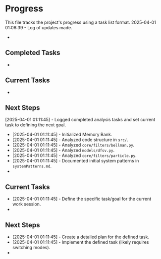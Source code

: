 # Progress

This file tracks the project's progress using a task list format.
2025-04-01 01:06:39 - Log of updates made.

*

## Completed Tasks

*   

## Current Tasks

*   

## Next Steps


[2025-04-01 01:11:45] - Logged completed analysis tasks and set current task to defining the next goal.

*   [2025-04-01 01:11:45] - Initialized Memory Bank.
*   [2025-04-01 01:11:45] - Analyzed code structure in `src/`.
*   [2025-04-01 01:11:45] - Analyzed `core/filters/bellman.py`.
*   [2025-04-01 01:11:45] - Analyzed `models/dfsv.py`.
*   [2025-04-01 01:11:45] - Analyzed `core/filters/particle.py`.
*   [2025-04-01 01:11:45] - Documented initial system patterns in `systemPatterns.md`.
*   

## Current Tasks


*   [2025-04-01 01:11:45] - Define the specific task/goal for the current work session.
*   

## Next Steps


*   [2025-04-01 01:11:45] - Create a detailed plan for the defined task.
*   [2025-04-01 01:11:45] - Implement the defined task (likely requires switching modes).
*